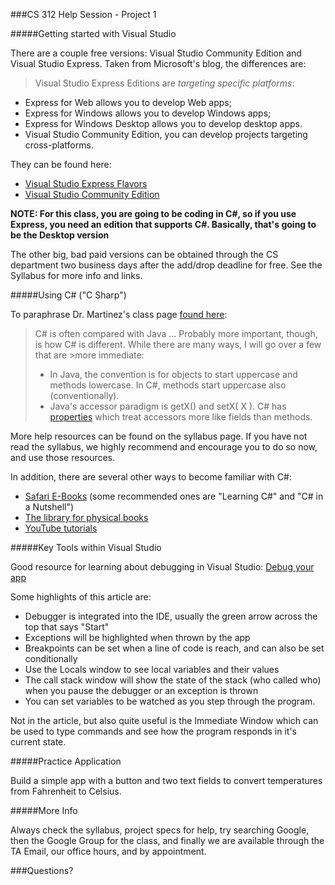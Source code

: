 ###CS 312 Help Session - Project 1

#####Getting started with Visual Studio

There are a couple free versions: Visual Studio Community Edition and Visual Studio Express. Taken from Microsoft's blog, the differences are:

> Visual Studio Express Editions are *targeting specific platforms*:  
* Express for Web allows you to develop Web apps;  
* Express for Windows allows you to develop Windows apps; 
* Express for Windows Desktop allows you to develop desktop apps.  
* Visual Studio Community Edition, you can develop projects targeting cross-platforms. 

They can be found here: 
* [Visual Studio Express Flavors](http://www.visualstudio.com/en-US/products/visual-studio-express-vs)
* [Visual Studio Community Edition](http://www.visualstudio.com/products/visual-studio-community-vs) 

**NOTE: For this class, you are going to be coding in C#, so if you use Express, you need an edition that supports C#. Basically, that's going to be the Desktop version**

The other big, bad paid versions can be obtained through the CS department two business days after the add/drop deadline for free. See the Syllabus for more info and links.

#####Using C# ("C Sharp")

To paraphrase Dr. Martinez's class page [found here](http://axon.cs.byu.edu/~martinez/classes/312/Resources/csharp):

> C# is often compared with Java ...
>Probably more important, though, is how C# is different. While there are many ways, I will go over a few that are >more immediate:
>* In Java, the convention is for objects to start uppercase and methods lowercase. In C#, methods start uppercase also (conventionally).
>* Java's accessor paradigm is getX() and setX( X ). C# has [properties](http://msdn.microsoft.com/en-us/library/x9fsa0sw.aspx) which treat accessors more like fields than methods.

More help resources can be found on the syllabus page. If you have not read the syllabus, we highly recommend and encourage you to do so now, and use those resources.

In addition, there are several other ways to become familiar with C#:
* [Safari E-Books](https://it.byu.edu/byu/help.do?sysparm_document_key=kb_knowledge,f2a5fbe70a0a3c09007a347985c9a282) (some recommended ones are "Learning C#" and "C# in a Nutshell")
* [The library for physical books](lib.byu.edu)
* [YouTube tutorials](https://www.youtube.com/results?search_query=c%23)

#####Key Tools within Visual Studio

Good resource for learning about debugging in Visual Studio: [Debug your app](http://www.visualstudio.com/get-started/debug-your-app-vs)

Some highlights of this article are:

* Debugger is integrated into the IDE, usually the green arrow across the top that says "Start"
* Exceptions will be highlighted when thrown by the app
* Breakpoints can be set when a line of code is reach, and can also be set conditionally
* Use the Locals window to see local variables and their values
* The call stack window will show the state of the stack (who called who) when you pause the debugger or an exception is thrown
* You can set variables to be watched as you step through the program.

Not in the article, but also quite useful is the Immediate Window which can be used to type commands and see how the program responds in it's current state.

#####Practice Application

Build a simple app with a button and two text fields to convert temperatures from Fahrenheit to Celsius.

#####More Info

Always check the syllabus, project specs for help, try searching Google, then the Google Group for the class, and finally we are available through the TA Email, our office hours, and by appointment.

###Questions?
